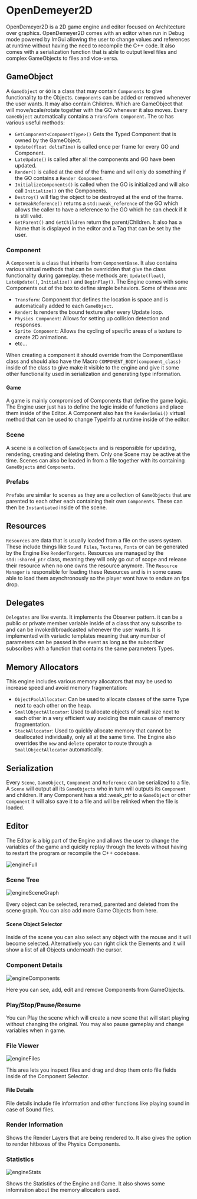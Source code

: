 # OpenDemeyer2D

OpenDemeyer2D is a 2D game engine and editor focused on Architecture over graphics. OpenDemeyer2D comes with an editor when run in Debug mode powered by ImGui allowing the user to change values and references at runtime without having the need to recompile the C++ code. It also comes with a serialization function that is able to output level files and complex GameObjects to files and vice-versa.

## GameObject

A `GameObject` or `GO` is a class that may contain `Components` to give functionality to the Objects. `Components` can be added or removed whenever the user wants.
It may also contain Children. Which are GameObject that will move/scale/rotate together with the GO whenever it also moves. Every `GameObject` automatically contains a `Transform Component`.
The `GO` has various useful methods:
 - `GetComponent<ComponentType>()` Gets the Typed Component that is owned by the GameObject.
 - `Update(float deltaTime)` is called once per frame for every GO and Component.
 - `LateUpdate()` is called after all the components and GO have been updated.
 - `Render()` is called at the end of the frame and will only do something if the GO contains a `Render Component`.
 - `InitializeComponents()` is called when the GO is initialized and will also call `Initialize()` on the Components.
 - `Destroy()` will flag the object to be destroyed at the end of the frame.
 - `GetWeakReference()` returns a `std::weak_reference` of the GO which allows the caller to have a reference to the GO which he can check if it is still valid.
 - `GetParent()` and `GetChildren` return the parent/Children.
It also has a Name that is displayed in the editor and a Tag that can be set by the user.

### Component

A `Component` is a class that inherits from `ComponentBase`. It also contains various virtual methods that can be overridden that give the class functionality during gameplay. these methods are: `Update(float)`, `LateUpdate()`, `Initialize()` and `BeginPlay()`. 
The Engine comes with some Components out of the box to define simple behaviors. Some of these are:
 - `Transform`: Component that defines the location is space and is automatically added to each `GameObject`.
 - `Render`: Is renders the bound texture after every Update loop.
 - `Physics Component`: Allows for setting up collision detection and responses.
 - `Sprite Component`: Allows the cycling of specific areas of a texture to create 2D animations.
 - etc...
 
When creating a component it should override from the ComponentBase class and should also have the Macro `COMPONENT_BODY(component_class)` inside of the class to give make it visible to the engine and give it some other functionality used in serialization and generating type information.
 
#### Game

A game is mainly compromised of Components that define the game logic. The Engine user just has to define the logic inside of functions and place them inside of the Editor.
A Component also has the `RenderImGui()` virtual method that can be used to change TypeInfo at runtime inside of the editor.

### Scene

A scene is a collection of `GameObjects` and is responsible for updating, rendering, creating and deleting them. Only one Scene may be active at the time. Scenes can also be loaded in from a file together with its containing `GameObjects` and `Components`.

### Prefabs

`Prefabs` are similar to scenes as they are a collection of `GameObjects` that are parented to each other each containing their own `Components`. These can then be `Instantiated` inside of the scene.

## Resources

`Resources` are data that is usually loaded from a file on the users system. These include things like `Sound Files`, `Textures`, `Fonts` or can be generated by the Engine like `RenderTargets`. Resources are managed by the `std::shared_ptr` class, meaning they will only go out of scope and release their resource when no one owns the resource anymore.
The `Resource Manager` is responsible for loading these Resources and is in some cases able to load them asynchronously so the player wont have to endure an fps drop.

## Delegates

`Delegates` are like events. It implements the Observer pattern. it can be a public or private member variable inside of a class that any subscribe to and can be invoked/broadcasted whenever the user wants. It is implemented with variadic templates meaning that any number of parameters can be passed in the event as long as the subscriber subscribes with a function that contains the same parameters Types.

## Memory Allocators

This engine includes various memory allocators that may be used to increase speed and avoid memory fragmentation:
 - `ObjectPoolAllocator`: Can be used to allocate classes of the same Type next to each other on the heap.
 - `SmallObjectAllocator`: Used to allocate objects of small size next to each other in a very efficient way avoiding the main cause of memory fragmentation.
 - `StackAllocator`: Used to quickly allocate memory that cannot be deallocated individually, only all at the same time.
 The Engine also overrides the `new` and `delete` operator to route through a `SmallObjectAllocator` automatically.

## Serialization

Every `Scene`, `GameObject`, `Component` and `Reference` can be serialized to a file. A `Scene` will output all its `GameObjects` who in turn will outputs its `Component` and children. If any Component has a std::weak_ptr to a `GameObject` or other `Component` it will also save it to a file and will be relinked when the file is loaded.

## Editor

The Editor is a big part of the Engine and allows the user to change the variables of the game and quickly replay through the levels without having to restart the program or recompile the C++ codebase.

![engineFull](https://user-images.githubusercontent.com/68373215/196522861-efc044dd-98b5-4c9b-b2ca-13b1ddb83e56.PNG)

### Scene Tree
![engineSceneGraph](https://user-images.githubusercontent.com/68373215/196523522-75e089a6-5aad-412e-9453-339aa4f7957a.PNG)

Every object can be selected, renamed, parented and deleted from the scene graph. You can also add more Game Objects from here.

#### Scene Object Selector

Inside of the scene you can also select any object with the mouse and it will become selected. Alternatively you can right click the Elements and it will show a list of all Objects underneath the cursor.

### Component Details
![engineComponents](https://user-images.githubusercontent.com/68373215/196523597-6b69ae17-17f5-40a0-8a14-75b470a8c9b7.png)

Here you can see, add, edit and remove Components from GameObjects.

### Play/Stop/Pause/Resume

You can Play the scene which will create a new scene that will start playing without changing the original. You may also pause gameplay and change variables when in game.

### File Viewer
![engineFiles](https://user-images.githubusercontent.com/68373215/196523581-f805c973-c594-44de-89b4-79abe866471a.PNG)

This area lets you inspect files and drag and drop them onto file fields inside of the Component Selector.

#### File Details

File details include file information and other functions like playing sound in case of Sound files.

### Render Information

Shows the Render Layers that are being rendered to. It also gives the option to render hitboxes of the Physics Components.

### Statistics
![engineStats](https://user-images.githubusercontent.com/68373215/196523560-2300783a-b543-48c6-afb6-2a0798b5605c.PNG)

Shows the Statistics of the Engine and Game. It also shows some infomration about the memory allocators used.

